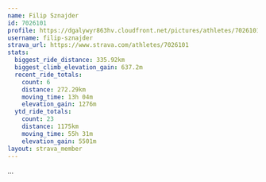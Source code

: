 ```yaml
---
name: Filip Sznajder
id: 7026101
profile: https://dgalywyr863hv.cloudfront.net/pictures/athletes/7026101/2123836/17/large.jpg
username: filip-sznajder
strava_url: https://www.strava.com/athletes/7026101
stats:
  biggest_ride_distance: 335.92km
  biggest_climb_elevation_gain: 637.2m
  recent_ride_totals:
    count: 6
    distance: 272.29km
    moving_time: 13h 04m
    elevation_gain: 1276m
  ytd_ride_totals:
    count: 23
    distance: 1175km
    moving_time: 55h 31m
    elevation_gain: 5501m
layout: strava_member
--- 
```

...
